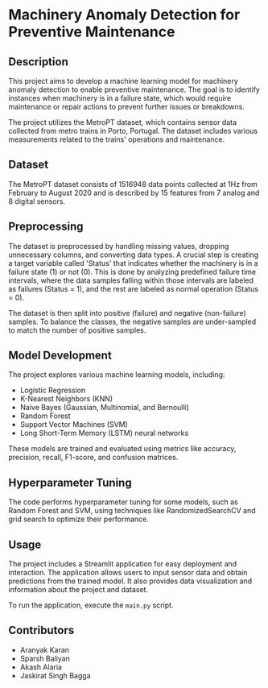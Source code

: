 # Machinery Anomaly Detection for Preventive Maintenance

## Description
This project aims to develop a machine learning model for machinery anomaly detection to enable preventive maintenance. The goal is to identify instances when machinery is in a failure state, which would require maintenance or repair actions to prevent further issues or breakdowns.

The project utilizes the MetroPT dataset, which contains sensor data collected from metro trains in Porto, Portugal. The dataset includes various measurements related to the trains' operations and maintenance.

## Dataset
The MetroPT dataset consists of 1516948 data points collected at 1Hz from February to August 2020 and is described by 15 features from 7 analog and 8 digital sensors.

## Preprocessing
The dataset is preprocessed by handling missing values, dropping unnecessary columns, and converting data types. A crucial step is creating a target variable called 'Status' that indicates whether the machinery is in a failure state (1) or not (0). This is done by analyzing predefined failure time intervals, where the data samples falling within those intervals are labeled as failures (Status = 1), and the rest are labeled as normal operation (Status = 0).

The dataset is then split into positive (failure) and negative (non-failure) samples. To balance the classes, the negative samples are under-sampled to match the number of positive samples.

## Model Development
The project explores various machine learning models, including:

- Logistic Regression
- K-Nearest Neighbors (KNN)
- Naive Bayes (Gaussian, Multinomial, and Bernoulli)
- Random Forest
- Support Vector Machines (SVM)
- Long Short-Term Memory (LSTM) neural networks

These models are trained and evaluated using metrics like accuracy, precision, recall, F1-score, and confusion matrices.

## Hyperparameter Tuning
The code performs hyperparameter tuning for some models, such as Random Forest and SVM, using techniques like RandomizedSearchCV and grid search to optimize their performance.

## Usage
The project includes a Streamlit application for easy deployment and interaction. The application allows users to input sensor data and obtain predictions from the trained model. It also provides data visualization and information about the project and dataset.

To run the application, execute the `main.py` script.

## Contributors
- Aranyak Karan
- Sparsh Baliyan
- Akash Alaria
- Jaskirat Singh Bagga
